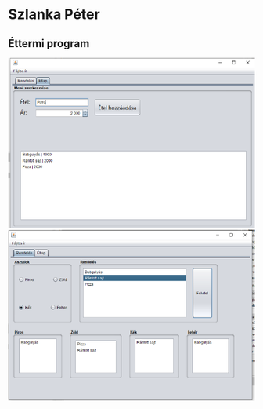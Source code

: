 # Szlanka Péter
## Éttermi program
![alt text](https://github.com/szlankapeter/etlap/blob/main/kep1.png?raw=true)
![alt text](https://github.com/szlankapeter/etlap/blob/main/kep2.png?raw=true)
